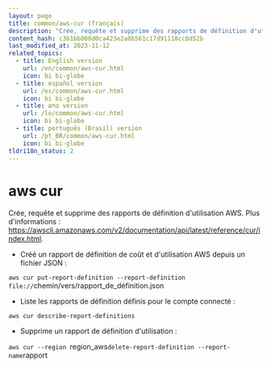 ```yaml
---
layout: page
title: common/aws-cur (français)
description: "Crée, requête et supprime des rapports de définition d'utilisation AWS."
content_hash: c3b1bb008d0ca423e2a8b561c17d91118cc8d52b
last_modified_at: 2023-11-12
related_topics:
  - title: English version
    url: /en/common/aws-cur.html
    icon: bi bi-globe
  - title: español version
    url: /es/common/aws-cur.html
    icon: bi bi-globe
  - title: ລາວ version
    url: /lo/common/aws-cur.html
    icon: bi bi-globe
  - title: português (Brasil) version
    url: /pt_BR/common/aws-cur.html
    icon: bi bi-globe
tldri18n_status: 2
---
```

# aws cur

Crée, requête et supprime des rapports de définition d'utilisation AWS.
Plus d'informations : <https://awscli.amazonaws.com/v2/documentation/api/latest/reference/cur/index.html>.

- Créé un rapport de définition de coût et d'utilisation AWS depuis un fichier JSON :

`aws cur put-report-definition --report-definition file://`<span class="tldr-var badge badge-pill bg-dark-lm bg-white-dm text-white-lm text-dark-dm font-weight-bold">chemin/vers/rapport_de_définition.json</span>

- Liste les rapports de définition définis pour le compte connecté :

`aws cur describe-report-definitions`

- Supprime un rapport de définition d'utilisation :

`aws cur --region `<span class="tldr-var badge badge-pill bg-dark-lm bg-white-dm text-white-lm text-dark-dm font-weight-bold">region_aws</span>` delete-report-definition --report-name `<span class="tldr-var badge badge-pill bg-dark-lm bg-white-dm text-white-lm text-dark-dm font-weight-bold">rapport</span>
